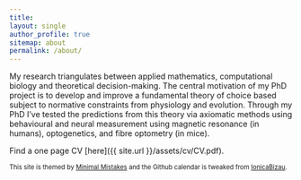 ```yaml
---
title: 
layout: single
author_profile: true
sitemap: about
permalink: /about/
---
```


My research triangulates between applied mathematics, computational biology and theoretical decision-making. The central motivation of my PhD project is to develop and improve a fundamental theory of choice based subject to normative constraints from physiology and evolution. Through my PhD I’ve tested the predictions from this theory via axiomatic methods using behavioural and neural measurement using magnetic resonance (in humans), optogenetics, and fibre optometry (in mice). 

Find a one page CV [here]({{ site.url }}/assets/cv/CV.pdf). 

<span style="font-size:0.8em;"> This site is themed by [Minimal Mistakes](https://mmistakes.github.io/minimal-mistakes/) and the Github calendar is tweaked from [IonicaBizau](https://github.com/IonicaBizau/github-calendar). </span>